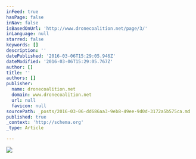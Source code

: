 ```yaml
---
inFeed: true
hasPage: false
inNav: false
isBasedOnUrl: 'http://www.dronecoalition.net/page/3/'
inLanguage: null
starred: false
keywords: []
description: ''
datePublished: '2016-03-06T15:29:05.946Z'
dateModified: '2016-03-06T15:29:05.767Z'
author: []
title: ''
authors: []
publisher:
  name: dronecoalition.net
  domain: www.dronecoalition.net
  url: null
  favicon: null
sourcePath: _posts/2016-03-06-dd686aa3-9eb8-49ee-9d0d-3172a5b575ca.md
published: true
_context: 'http://schema.org'
_type: Article

---
```

![](http://www.dronecoalition.net/jfoster/files/2015/10/DroneDefender-1.png)